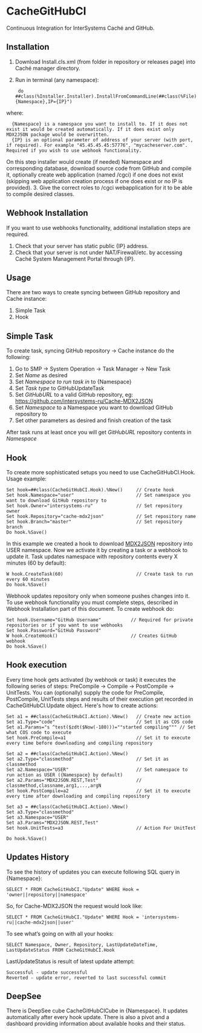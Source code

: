# CacheGitHubCI
Continuous Integration for InterSystems Caché and GitHub. 

Installation
-----------

1. Download Install.cls.xml (from  folder in repository or releases page) into Caché manager directory.
2. Run in terminal (any namespace): 

        do ##class(%Installer.Installer).InstallFromCommandLine(##class(%File).ManagerDirectory()_"Install.cls.xml","Namespace={Namespace},IP={IP}")

  where: 
  
      {Namespace} is a namespace you want to install to. If it does not exist it would be created automatically. If it does exist only MDX2JSON package would be overwritten. 
	  {IP} is an optional parameter of address of your server (with port, if required). For example "45.45.45.45:57776", "mycacheserver.com". Required if you wish to use webhook functionality.
	  
On this step installer would create (if needed) Namespace and corresponding database, download source code from GitHub and compile it, optionally create web application (named /cgci) if one does not exist (skipping web application creation process if one does exist or no IP is provided).
3. Give the correct roles to /cgci webapplication for it to be able to compile desired classes.


Webhook Installation
-----------

If you want to use webhooks functionality, additional installation steps are required.

1. Check that your server has static public {IP} address. 
2. Check that your server is not under NAT/Firewall/etc. by accessing Caché System Management Portal through {IP}.

Usage 
-----------

There are two ways to create syncing between GitHub repository and Cache instance:

1. Simple Task
2. Hook

Simple Task
-----------

To create task, syncing  GitHub repository → Cache instance do the following:

1. Go to SMP → System Operation → Task Manager → New Task
2. Set <i>Name</i> as desired
3. Set <i>Namespace to run task in</i> to {Namespace}
4. Set <i>Task type</i> to GitHubUpdateTask
5. Set <i>GitHubURL</i> to a valid GitHub repository, eg: https://github.com/intersystems-ru/Cache-MDX2JSON
7. Set <i>Namespace</i> to a Namespace you want to download GitHub repository to
8. Set other parameters as desired and finish creation of the task

After task runs at least once you will get <i>GitHubURL</i> repository contents in <i>Namespace</i>

Hook
-----------

To create more sophisticated setups you need to use CacheGitHubCI.Hook. Usage example:

    Set hook=##class(CacheGitHubCI.Hook).%New()     // Create hook
    Set hook.Namespace="user"                       // Set namespace you want to download GitHub repository to
    Set hook.Owner="intersystems-ru"                // Set repository owner
    Set hook.Repository="cache-mdx2json"            // Set repository name
    Set hook.Branch="master"                        // Set repository branch
    Do hook.%Save()
    
In this example we created a hook to download [MDX2JSON](https://github.com/intersystems-ru/Cache-MDX2JSON) repository into USER namespace. Now we activate it by creating a task or a webhook to update it. Task updates namespace with repository contents every X minutes (60 by default):

    W hook.CreateTask(60)                           // Create task to run every 60 minutes
    Do hook.%Save()
        
Webhook updates repository only when someone pushes changes into it. To use webhook functionality you must complete steps, described in Webhook Installation part of this document. To create webhook do:

    Set hook.Username="GitHub Username"           // Required for private repositories or if you want to use webhooks
    Set hook.Password="GitHub Password" 
    W hook.CreateHook()                           // Creates GitHub webhook
    Do hook.%Save()
        
Hook execution
-----------

Every time hook gets activated (by webhook or task) it executes the following series of steps: PreCompile → Compile → PostCompile → UnitTests. You can (optionally) supply the code for PreCompile, PostCompile, UnitTests steps and results of their execution get recorded in CacheGitHubCI.Update object. Here's how to create actions:

    Set a1 = ##class(CacheGitHubCI.Action).%New()   // Create new action
    Set a1.Type="code"                              // Set it as COS code
    Set a1.Params="s ^test($zdt($Now(-180)))=""started compiling""" // Set what COS code to execute 
    Set hook.PreCompile=a1                          // Set it to execute every time before downloading and compiling repository
        
    Set a2 = ##class(CacheGitHubCI.Action).%New()
    Set a2.Type="classmethod"                       // Set it as classmethod
    Set a2.Namespace="USER"                         // Set namespace to run action as USER ({Namespace} by default)
    Set a2.Params="MDX2JSON.REST,Test"              // classmethod,classname,arg1,...,argN
    Set hook.PostCompile=a2                         // Set it to execute every time after downloading and compiling repository
        
    Set a3 = ##class(CacheGitHubCI.Action).%New()
    Set a3.Type="classmethod"
    Set a3.Namespace="USER"
    Set a3.Params="MDX2JSON.REST,Test"
    Set hook.UnitTests=a3                           // Action For UnitTest
    
    Do hook.%Save()

Updates History
-----------
To see the history of updates you can execute following SQL query in {Namespace}:

    SELECT * FROM CacheGitHubCI."Update" WHERE Hook = 'owner||repository||namespace'
        
So, for Cache-MDX2JSON the request would look like:

    SELECT * FROM CacheGitHubCI."Update" WHERE Hook = 'intersystems-ru||cache-mdx2json||user'
	
To see what’s going on with all your hooks:

    SELECT Namespace, Owner, Repository, LastUpdateDateTime, LastUpdateStatus FROM CacheGitHubCI.Hook

LastUpdateStatus  is result of latest update attempt:

    Successful - update successful
    Reverted - update error, reverted to last successful commit 
	
DeepSee
-----------

There is DeepSee cube CacheGitHubCICube in {Namespace}. It updates automatically after every hook update. There is also a pivot and a dashboard providing information about available hooks and their status. 

